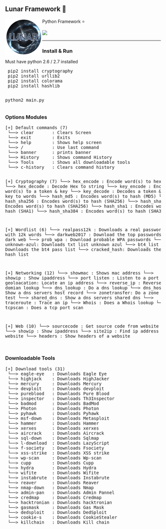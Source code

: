 <h2>Lunar Framework 🌌 </h2>
<img align="left" width="120" height="120" src="logo.png">
<p> Python Framework ⭐</p>
<img src="https://img.shields.io/badge/Tested-Linux%20%26%20Windows-green.svg">
<br>
<hr><h3> Install & Run</h3></hr>
<p> Must have python 2.6 / 2.7 installed <p>
<pre>
 pip2 install cryptography
 pip2 install urllib2
 pip2 install colorama
 pip2 install hashlib

 python2 main.py
 </pre>
 <h3>Options Modules</h3>
<pre>
[+] Default commands (7)
 └──> clear       : Clears Screen
 └──> exit        : Exits
 └──> help        : Shows help screen
 └──> /           : Use last command
 └──> banner      : prints banner
 └──> History     : Shows command History
 └──> Tools       : Shows all downloadable tools
 └──> c-history   : Clears command history

   
[+] Cryptography (7)
 └──> hex_encode  : Encode word(s) to hex
 └──> hex_decode  : Decode Hex to string
 └──> key_encode  : Encodes word(s) to a token & key
 └──> key_decode  : Decodes a token & key to words
 └──> hash_md5    : Encodes word(s) to hash (MD5)
 └──> hash_sha256 : Encodes word(s) to hash (SHA256)
 └──> hash_sha512 : Encodes word(s) to hash (SHA256)
 └──> hash_sha1   : Encodes word(s) to hash (SHA1)
 └──> hash_sha384 : Encodes word(s) to hash (SHA384)


[+] Wordlist  (6)
 └──>  realpass12k : Downloads a real password list with 12k words
 └──>  darkweb2017 : Download the top passwords from the dark web
 └──>  prob_wpa    : Download probable WPA passwords
 └──>  unknown-azul: Downloads txt list unknown azul
 └──>  bt4_list    : Downloads the bt4 pass list
 └──>  cracked_hash: Downloads the cracked hash list

[+] Networking  (12)
 └──>  showmac     : Shows mac address
 └──>  showip      : Show ipaddress
 └──>  port listen : Listen to a port
 └──>  geoloacation: Locate an ip address
 └──>  reverse_ip  : Reverse ip domian lookup
 └──>  dns_lookup  : Do a dns lookup
 └──>  dns_host_rec: Show a dns servers host record
 └──>  zonetransfer: Do a zone transfer test
 └──>  shared_dns  : Show a dns servers shared dns
 └──>  traceroute  : Trace an ip
 └──>  Whois       : Does a Whois lookup
 └──>  tcpscan     : Does a tcp port scan

[+] Web (10)
 └──>  sourcecode  : Get source code from website
 └──>  showip      : Show ipaddress
 └──>  site2ip     : Find ip address from website
 └──>  headers     : Show headers of a website

</pre>

<h3> Downloadable Tools </h3>
<pre>
[+] Download tools (31)
 └──> eagle-eye   : Downloads Eagle Eye
 └──> highjack    : Downloads HighJacker
 └──> mercury     : Downloads Mercury
 └──> devploit    : Downloads devploit
 └──> pureblood   : Downlaods Pure Blood
 └──> inspector   : Downloads Th3Inspector
 └──> badmod      : Downloads BadMod
 └──> Photon      : Downloads Photon
 └──> pyhawk      : Downloads Pyhawk
 └──> msf-down    : Downloads Metasploit
 └──> hammer      : Downloads Hammer
 └──> xerxes      : Downloads xerxes
 └──> aircrack    : Downloads Aircrack
 └──> sql-down    : Downloads Sqlmap
 └──> l-download  : Downloads LazyScript
 └──> f-society   : Downloads Fsociety
 └──> xss-strike  : Downloads XSS strike
 └──> wp-scan     : Downloads Wp-scan
 └──> cupp        : Downloads Cupp
 └──> hydra       : Downloads Hydra
 └──> wifite      : Downloads Wifite
 └──> instabrute  : Downloads Instabrute
 └──> reaver      : Downloads Reaver
 └──> nmap-down   : Downloads Nmap
 └──> admin-pan   : Downloads Admin Pannel
 └──> credmap     : Downloads Credmap
 └──> hacktronian : Downloads hacktronian
 └──> gasmask     : Downloads Gas Mask
 └──> dedsploit   : Downloads DedSploit
 └──> cookie-s    : Downloads CookieStealer
 └──> killchain   : Downloads Kill chain
</pre>
